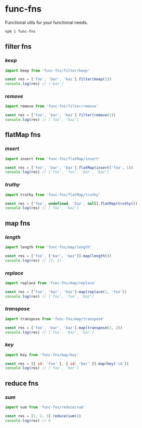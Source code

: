 # func-fns

Functional utils for your functional needs.

```bash
npm i func-fns
```

## **filter fns**

### _keep_

```js
import keep from 'func-fns/filter/keep'

const res = ['foo', 'bar', 'baz'].filter(keep(1))
console.log(res) // ['bar']
```

### _remove_

```js
import remove from 'func-fns/filter/remove'

const res = ['foo', 'bar', 'baz'].filter(remove(1))
console.log(res) // ['foo', 'baz']
```

## **flatMap fns**

### _insert_

```js
import insert from 'func-fns/flatMap/insert'

const res = ['foo', 'bar', 'baz'].flatMap(insert('foo', 1))
console.log(res) // ['foo', 'foo', 'bar', 'baz']
```

### _truthy_

```js
import truthy from 'func-fns/flatMap/truthy'

const res = ['foo', undefined, 'baz', null].flatMap(truthy())
console.log(res) // ['foo', 'baz']
```

## **map fns**

### _length_

```js
import length from 'func-fns/map/length'

const res = ['foo', ['bar', 'baz']].map(length())
console.log(res) // [3, 2]
```

### _replace_

```js
import replace from 'func-fns/map/replace'

const res = ['foo', 'bar', 'baz'].map(replace(1, 'foo'))
console.log(res) // ['foo', 'foo', 'baz']
```

### _transpose_

```js
import transpose from 'func-fns/map/transpose'

const res = ['foo', 'bar', 'baz'].map(transpose(1, 2))
console.log(res) // ['foo', 'baz', 'bar']
```

### _key_

```js
import key from 'func-fns/map/key'

const res = [{ id: 'foo' }, { id: 'bar' }].map(key('id'))
console.log(res) // ['foo', 'bar']
```

## **reduce fns**

### _sum_

```js
import sum from 'func-fns/reduce/sum'

const res = [1, 2, 3].reduce(sum())
console.log(res) // 6
```
